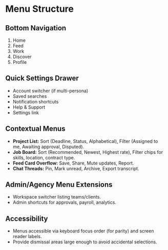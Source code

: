 # Menu Structure

## Bottom Navigation
1. Home
2. Feed
3. Work
4. Discover
5. Profile

## Quick Settings Drawer
- Account switcher (if multi-persona)
- Saved searches
- Notification shortcuts
- Help & Support
- Settings link

## Contextual Menus
- **Project List:** Sort (Deadline, Status, Alphabetical), Filter (Assigned to me, Awaiting approval, Disputed).
- **Job Board:** Sort (Recommended, Newest, Highest rate), Filter chips for skills, location, contract type.
- **Feed Card Overflow:** Save, Share, Mute updates, Report.
- **Chat Threads:** Pin, Mark unread, Archive, Export transcript.

## Admin/Agency Menu Extensions
- Workspace switcher listing teams/clients.
- Admin shortcuts for approvals, payroll, analytics.

## Accessibility
- Menus accessible via keyboard focus order (for parity) and screen reader labels.
- Provide dismissal areas large enough to avoid accidental selections.
